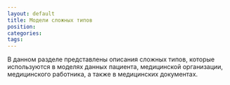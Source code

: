 ```yaml
---
layout: default
title: Модели сложных типов
position: 
categories: 
tags: 
---
```


В данном разделе представлены описания сложных типов, которые используются в моделях данных пациента, медицинской организации, медицинского работника, а также в медицинских документах. 

